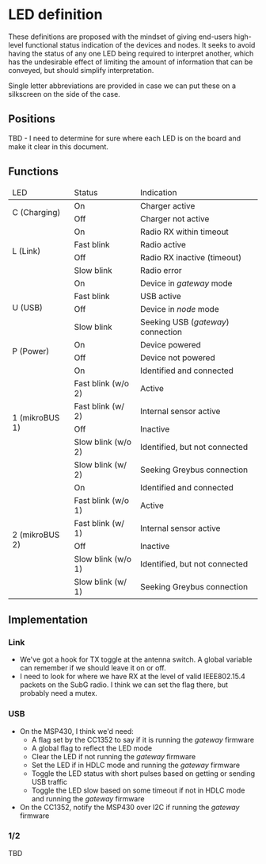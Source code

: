 # LED definition

These definitions are proposed with the mindset of giving end-users high-level functional
status indication of the devices and nodes. It seeks to avoid having the status of any
one LED being required to interpret another, which has the undesirable effect of limiting
the amount of information that can be conveyed, but should simplify interpretation.

Single letter abbreviations are provided in case we can put these on a silkscreen on the
side of the case.

## Positions

TBD - I need to determine for sure where each LED is on the board and make it clear in this document.

## Functions

<table>
 <thead>
  <tr>
   <td>LED</td>
   <td>Status</td>
   <td>Indication</td>
  </tr>
 </thead>
 <tbody>
  <tr>
   <td rowspan=2>C (Charging)</td>
   <td>On</td>
   <td>Charger active</td>
  </tr>
  <tr>
   <td>Off</td>
   <td>Charger not active</td>
  </tr>
  <tr>
   <td rowspan=4>L (Link)</td>
   <td>On</td>
   <td>Radio RX within timeout</td>
  </tr>
  <tr>
   <td>Fast blink</td>
   <td>Radio active</td>
  </tr>
  <tr>
   <td>Off</td>
   <td>Radio RX inactive (timeout)</td>
  </tr>
  <tr>
   <td>Slow blink</td>
   <td>Radio error</td>
  </tr>
  <tr>
   <td rowspan=4>U (USB)</td>
   <td>On</td>
   <td>Device in <i>gateway</i> mode</td>
  </tr>
  <tr>
   <td>Fast blink</td>
   <td>USB active</td>
  </tr>
  <tr>
   <td>Off</td>
   <td>Device in <i>node</i> mode</td>
  </tr>
  <tr>
   <td>Slow blink</td>
   <td>Seeking USB (<i>gateway</i>) connection</td>
  </tr>
  <tr>
   <td rowspan=2>P (Power)</td>
   <td>On</td>
   <td>Device powered</td>
  </tr>
  <tr>
   <td>Off</td>
   <td>Device not powered</td>
  </tr>
  <tr>
   <td rowspan=6>1 (mikroBUS 1)</td>
   <td>On</td>
   <td>Identified and connected</td>
  </tr>
  <tr>
   <td>Fast blink (w/o 2)</td>
   <td>Active</td>
  </tr>
  <tr>
   <td>Fast blink (w/ 2)</td>
   <td>Internal sensor active</td>
  </tr>
  <tr>
   <td>Off</td>
   <td>Inactive</td>
  </tr>
  <tr>
   <td>Slow blink (w/o 2)</td>
   <td>Identified, but not connected</td>
  </tr>
  <tr>
   <td>Slow blink (w/ 2)</td>
   <td>Seeking Greybus connection</td>
  </tr>
  <tr>
   <td rowspan=6>2 (mikroBUS 2)</td>
   <td>On</td>
   <td>Identified and connected</td>
  </tr>
  <tr>
   <td>Fast blink (w/o 1)</td>
   <td>Active</td>
  </tr>
  <tr>
   <td>Fast blink (w/ 1)</td>
   <td>Internal sensor active</td>
  </tr>
  <tr>
   <td>Off</td>
   <td>Inactive</td>
  </tr>
  <tr>
   <td>Slow blink (w/o 1)</td>
   <td>Identified, but not connected</td>
  </tr>
  <tr>
   <td>Slow blink (w/ 1)</td>
   <td>Seeking Greybus connection</td>
  </tr>
 </tbody>
</table>


## Implementation

### Link

* We've got a hook for TX toggle at the antenna switch. A global variable can remember if
  we should leave it on or off.
* I need to look for where we have RX at the level of valid IEEE802.15.4 packets on the
  SubG radio. I think we can set the flag there, but probably need a mutex.

### USB

* On the MSP430, I think we'd need:
  * A flag set by the CC1352 to say if it is running the _gateway_ firmware
  * A global flag to reflect the LED mode
  * Clear the LED if not running the _gateway_ firmware
  * Set the LED if in HDLC mode and running the _gateway_ firmware
  * Toggle the LED status with short pulses based on getting or sending USB traffic
  * Toggle the LED slow based on some timeout if not in HDLC mode and running the _gateway_ firmware
* On the CC1352, notify the MSP430 over I2C if running the _gateway_ firmware

### 1/2

TBD

